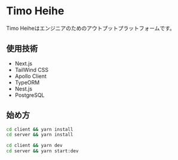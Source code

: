 # Timo Heihe
Timo Heiheはエンジニアのためのアウトプットプラットフォームです。

## 使用技術

- Next.js
- TailWind CSS
- Apollo Client
- TypeORM
- Nest.js
- PostgreSQL

## 始め方

```bash
cd client && yarn install
cd server && yarn install
```

```bash
cd client && yarn dev
cd server && yarn start:dev
```